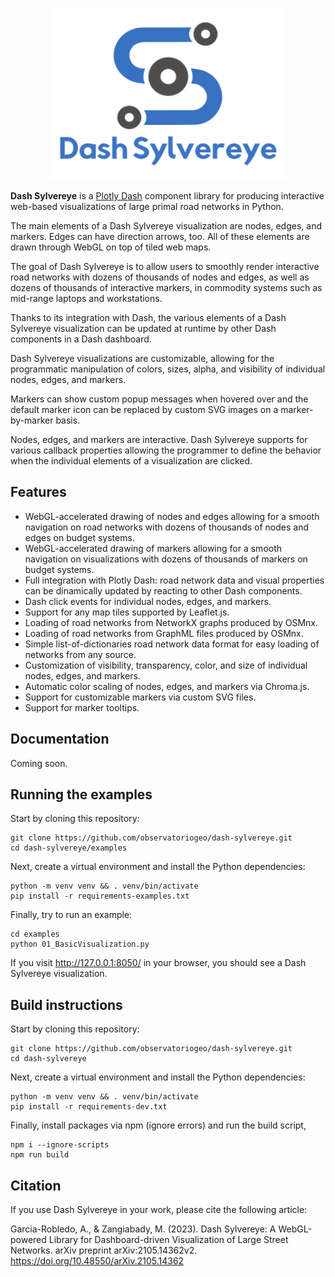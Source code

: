 <p align="center">
  <img src="website_logo_solid_background.png" width="375" height="275" title="Logo">
</p>

**Dash Sylvereye** is a [Plotly Dash](https://plotly.com/dash) component library for producing interactive web-based visualizations of large primal road networks in Python.

The main elements of a Dash Sylvereye visualization are nodes, edges, and markers. Edges can have direction arrows, too. All of these elements are drawn through WebGL on top of tiled web maps.

The goal of Dash Sylvereye is to allow users to smoothly render interactive road networks with dozens of thousands of nodes and edges, as well as dozens of thousands of interactive markers, in commodity systems such as mid-range laptops and workstations.

Thanks to its integration with Dash, the various elements of a Dash Sylvereye visualization can be updated at runtime by other Dash components in a Dash dashboard.

Dash Sylvereye visualizations are customizable, allowing for the programmatic manipulation of colors, sizes, alpha, and visibility of individual nodes, edges, and markers.

Markers can show custom popup messages when hovered over and the default marker icon can be replaced by custom SVG images on a marker-by-marker basis.

Nodes, edges, and markers are interactive. Dash Sylvereye supports for various callback properties allowing the programmer to define the behavior when the individual elements of a visualization are clicked.

## Features

* WebGL-accelerated drawing of nodes and edges allowing for a smooth navigation on road networks with dozens of thousands of nodes and edges on budget systems.
* WebGL-accelerated drawing of markers allowing for a smooth navigation on visualizations with dozens of thousands of markers on budget systems.
* Full integration with Plotly Dash: road network data and visual properties can be dinamically updated by reacting to other Dash components.
* Dash click events for individual nodes, edges, and markers.
* Support for any map tiles supported by Leaflet.js.
* Loading of road networks from NetworkX graphs produced by OSMnx.
* Loading of road networks from GraphML files produced by OSMnx.
* Simple list-of-dictionaries road network data format for easy loading of networks from any source.
* Customization of visibility, transparency, color, and size of individual nodes, edges, and markers.
* Automatic color scaling of nodes, edges, and markers via Chroma.js.
* Support for customizable markers via custom SVG files.
* Support for marker tooltips.

## Documentation

Coming soon.

## Running the examples

Start by cloning this repository:

````
git clone https://github.com/observatoriogeo/dash-sylvereye.git
cd dash-sylvereye/examples
````

Next, create a virtual environment and install the Python dependencies:

````
python -m venv venv && . venv/bin/activate
pip install -r requirements-examples.txt
````

Finally, try to run an example:

````
cd examples
python 01_BasicVisualization.py
````

If you visit http://127.0.0.1:8050/ in your browser, you should see a Dash Sylvereye visualization.

## Build instructions

Start by cloning this repository:

````
git clone https://github.com/observatoriogeo/dash-sylvereye.git
cd dash-sylvereye
````

Next, create a virtual environment and install the Python dependencies:

````
python -m venv venv && . venv/bin/activate
pip install -r requirements-dev.txt
````

Finally, install packages via npm (ignore errors) and run the build script,

````
npm i --ignore-scripts 
npm run build
````

## Citation

If you use Dash Sylvereye in your work, please cite the following article:

Garcia-Robledo, A., & Zangiabady, M. (2023). Dash Sylvereye: A WebGL-powered Library for Dashboard-driven Visualization of Large Street Networks. arXiv preprint arXiv:2105.14362v2. https://doi.org/10.48550/arXiv.2105.14362
